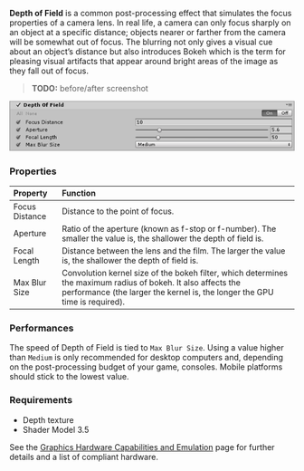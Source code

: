 **Depth of Field** is a common post-processing effect that simulates the focus properties of a camera lens. In real life, a camera can only focus sharply on an object at a specific distance; objects nearer or farther from the camera will be somewhat out of focus. The blurring not only gives a visual cue about an object’s distance but also introduces Bokeh which is the term for pleasing visual artifacts that appear around bright areas of the image as they fall out of focus.

> **TODO:** before/after screenshot

![Depth of Field](images/dof.png)

### Properties

| Property       | Function                                                     |
| :-------------- | :------------------------------------------------------------ |
| Focus Distance | Distance to the point of focus.                              |
| Aperture       | Ratio of the aperture (known as f-stop or f-number). The smaller the value is, the shallower the depth of field is. |
| Focal Length   | Distance between the lens and the film. The larger the value is, the shallower the depth of field is. |
| Max Blur Size  | Convolution kernel size of the bokeh filter, which determines the maximum radius of bokeh. It also affects the performance (the larger the kernel is, the longer the GPU time is required). |

### Performances

The speed of Depth of Field is tied to `Max Blur Size`. Using a value higher than `Medium` is only recommended for desktop computers and, depending on the post-processing budget of your game, consoles. Mobile platforms should stick to the lowest value.

### Requirements

- Depth texture
- Shader Model 3.5

See the [Graphics Hardware Capabilities and Emulation](https://docs.unity3d.com/Manual/GraphicsEmulation.html) page for further details and a list of compliant hardware.